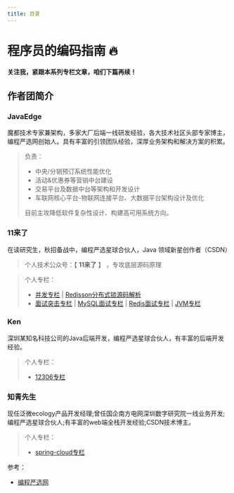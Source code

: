 ```yaml
---
title: 目录
---
```


# 程序员的编码指南 🔥

**关注我，紧跟本系列专栏文章，咱们下篇再续！**

## 作者团简介

### JavaEdge
魔都技术专家兼架构，多家大厂后端一线研发经验，各大技术社区头部专家博主，编程严选网创始人。具有丰富的引领团队经验，深厚业务架构和解决方案的积累。
>
> 负责：
>
> - 中央/分销预订系统性能优化
> - 活动&优惠券等营销中台建设
> - 交易平台及数据中台等架构和开发设计
> - 车联网核心平台-物联网连接平台、大数据平台架构设计及优化
>
>  目前主攻降低软件复杂性设计、构建高可用系统方向。

### 11来了

在读研究生，秋招备战中，编程严选星球合伙人，Java 领域新星创作者（CSDN）

> 个人技术公众号：【 **11来了** 】 ，专攻底层源码原理
<!-- > <div align=left><img width="150px" height="150px" src="https://11laile-note-img.oss-cn-beijing.aliyuncs.com/1705922099587.png"></div> -->
> 个人专栏：
> - [并发专栏](/md/concurrency/01-synchronized原理.html) | [Redisson分布式锁源码解析](/md/redis/01-Redis和ZK分布式锁优缺点对比以及生产环境使用建议.md)
> - [面试突击专栏](/md/zqy/面试题/01-分布式技术面试实战.html) | [MySQL面试专栏](/md/zqy/面试题/面试题-MySQL.html) | [Redis面试专栏](/md/zqy/面试题/面试题-Redis.html) | [JVM专栏](/md/jvm/01-JVM虚拟机-上篇.html)

### Ken

深圳某知名科技公司的Java后端开发，编程严选星球合伙人，有丰富的后端开发经验。

> 个人专栏：
> - [12306专栏](/md/12306/项目介绍.html) 
>

### 知青先生

现任泛微ecology产品开发经理;曾任国企南方电网深圳数字研究院一线业务开发;编程严选星球合伙人;有丰富的web端全栈开发经验;CSDN技术博主。

> 个人专栏：
> - [spring-cloud专栏](/md/spring/spring-cloud/SpringCloudAlibaba介绍.md)

参考：

- [编程严选网](http://www.javaedge.cn/#/index)

